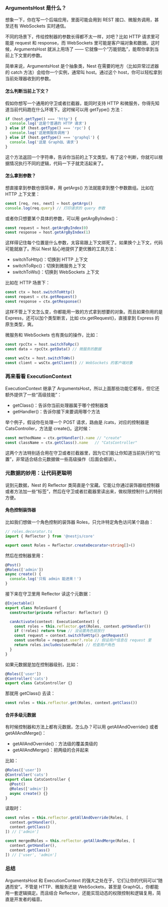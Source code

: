 ### ArgumentsHost 是什么？

想象一下，你在写一个后端应用，里面可能会用到 REST 接口、微服务调用，甚至还有 WebSockets 实时通信。

不同的场景下，传给控制器的参数长得都不太一样，对吧？比如 HTTP 请求里可能是 request 和 response，而 WebSockets 里可能是客户端对象和数据。这时候，ArgumentsHost 就派上用场了 —— 它就像一个“万能钥匙”，能帮你拿到当前上下文里的参数。

简单来说，ArgumentsHost 是个抽象类，Nest 在需要的地方（比如异常过滤器的 catch 方法）会给你一个实例，通常叫 host。通过这个 host，你可以轻松拿到当前处理器收到的参数。



#### 怎么判断当前上下文？

假如你想写一个通用的守卫或者拦截器，能同时支持 HTTP 和微服务，你得先知道当前代码跑在什么环境下。这时候可以用 getType() 方法：

```ts
if (host.getType() === 'http') {
  console.log('这是个普通的 HTTP 请求')
} else if (host.getType() === 'rpc') {
  console.log('这是微服务调用')
} else if (host.getType() === 'graphql') {
  console.log('这是 GraphQL 请求')
}
```

这个方法返回一个字符串，告诉你当前的上下文类型。有了这个判断，你就可以根据情况执行不同的逻辑，代码一下子就灵活起来了。



#### 怎么拿到参数？

想直接拿到参数也很简单，用 getArgs() 方法就能拿到整个参数数组。比如在 HTTP 上下文里：

```ts
const [req, res, next] = host.getArgs()
console.log(req.query) // 打印请求的 query 参数
```

或者你只想要某个具体的参数，可以用 getArgByIndex()：

```ts
const request = host.getArgByIndex(0)
const response = host.getArgByIndex(1)
```

这样得记住每个位置是什么参数，太容易跟上下文绑死了。如果换个上下文，代码可能就崩了。所以 Nest 贴心地提供了更优雅的工具方法：

- switchToHttp()：切换到 HTTP 上下文
- switchToRpc()：切换到微服务上下文
- switchToWs()：切换到 WebSockets 上下文

比如在 HTTP 场景下：

```ts
const ctx = host.switchToHttp()
const request = ctx.getRequest()
const response = ctx.getResponse()
```

这样不管上下文怎么变，你都能用一致的方式拿到想要的对象。而且如果你用的是 Express，还可以加个类型断言，比如 ctx.getRequest<Request>()，直接拿到 Express 的原生类型，爽。

微服务和 WebSockets 也有类似的操作，比如：

```ts
const rpcCtx = host.switchToRpc()
const data = rpcCtx.getData() // 微服务的数据

const wsCtx = host.switchToWs()
const client = wsCtx.getClient() // WebSockets 的客户端对象
```



### 再来看看 ExecutionContext

ExecutionContext 继承了 ArgumentsHost，所以上面那些功能它都有，但它还额外提供了一些“高级技能”：

- getClass()：告诉你当前处理器属于哪个控制器类
- getHandler()：告诉你接下来要调用哪个方法

举个例子，假设你在处理一个 POST 请求，路由是 /cats，对应的控制器是 CatsController，方法是 create()。这时候：

```ts
const methodName = ctx.getHandler().name // "create"
const className = ctx.getClass().name   // "CatsController"
```

这两个方法特别适合用在守卫或者拦截器里，因为它们能让你知道当前执行的“位置”，非常适合结合元数据做一些高级操作（后面会细讲）。



### 元数据的妙用：让代码更聪明

说到元数据，Nest 的 Reflector 类简直是个宝藏。它能让你通过装饰器给控制器或者方法加一些“标签”，然后在守卫或者拦截器里读出来，做权限控制什么的特别方便。

#### 角色控制装饰器

比如我们想做一个角色控制的装饰器 Roles，只允许特定角色访问某个路由：

```ts
// roles.decorator.ts
import { Reflector } from '@nestjs/core'

export const Roles = Reflector.createDecorator<string[]>()
```

然后在控制器里用：

```ts
@Post()
@Roles(['admin'])
async create() {
  console.log('只有 admin 能进来！')
}
```

接下来在守卫里用 Reflector 读这个元数据：

```ts
@Injectable()
export class RolesGuard {
  constructor(private reflector: Reflector) {}

  canActivate(context: ExecutionContext) {
    const roles = this.reflector.get(Roles, context.getHandler())
    if (!roles) return true // 没设置角色就放行
    const request = context.switchToHttp().getRequest()
    const userRole = request.user?.role // 假设用户信息在 request 里
    return roles.includes(userRole) // 检查用户角色
  }
}
```

如果元数据是加在控制器级别，比如：

```ts
@Roles(['user'])
@Controller('cats')
export class CatsController {}
```

那就用 getClass() 去读：

```ts
const roles = this.reflector.get(Roles, context.getClass())
```



#### 合并多级元数据

有时候控制器和方法上都有元数据，怎么办？可以用 getAllAndOverride() 或者 getAllAndMerge()：

- getAllAndOverride()：方法级的覆盖类级的
- getAllAndMerge()：把两级的合并起来

比如：

```ts
@Roles(['user'])
@Controller('cats')
export class CatsController {
  @Post()
  @Roles(['admin'])
  async create() {}
}
```

读取时：

```ts
const roles = this.reflector.getAllAndOverride(Roles, [
  context.getHandler(),
  context.getClass()
]) // ['admin']

const mergedRoles = this.reflector.getAllAndMerge(Roles, [
  context.getHandler(),
  context.getClass()
]) // ['user', 'admin']
```



### 总结

ArgumentsHost 和 ExecutionContext 的强大之处在于，它们让你的代码可以“随遇而安”。不管是 HTTP、微服务还是 WebSockets，甚至是 GraphQL，你都能用一套逻辑搞定。而且结合 Reflector，还能实现动态的权限控制和逻辑复用，简直是开发者的福音。